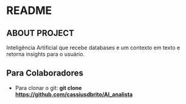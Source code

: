 # README

## ABOUT PROJECT
Inteligência Artificial que recebe databases e um contexto em texto e retorna insights para o usuário.

## Para Colaboradores
- Para clonar o git:
**git clone https://github.com/cassiusdbrito/AI_analista**

